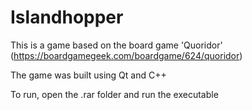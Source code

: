 # Islandhopper

This is a game based on the board game 'Quoridor' (https://boardgamegeek.com/boardgame/624/quoridor)

The game was built using Qt and C++

To run, open the .rar folder and run the executable